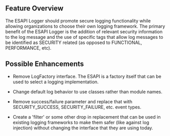 ## Feature Overview

The ESAPI Logger should promote secure logging functionality while
allowing organizations to choose their own logging framework. The
primary benefit of the ESAPI Logger is the addition of relevant security
information to the log message and the use of specific tags that allow
log messages to be identified as SECURITY related (as opposed to
FUNCTIONAL, PERFORMANCE, etc).

## Possible Enhancements

  - Remove LogFactory interface. The ESAPI is a factory itself that can
    be used to select a logging implementation.

<!-- end list -->

  - Change default log behavior to use classes rather than module names.

<!-- end list -->

  - Remove success/failure parameter and replace that with
    SECURITY_SUCCESS, SECURITY_FAILURE, etc. event types.

<!-- end list -->

  - Create a 'filter' or some other drop in replacement that can be used
    in existing logging frameworks to make them safer (like against log
    injection) without changing the interface that they are using today.